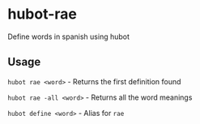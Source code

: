 hubot-rae
===================

Define words in spanish using hubot

## Usage

`hubot rae <word>` - Returns the first definition found

`hubot rae -all <word>` - Returns all the word meanings

`hubot define <word>` - Alias for `rae`
